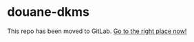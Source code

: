 # douane-dkms

This repo has been moved to GitLab. [Go to the right place now!](https://gitlab.com/douaneapp/douane-dkms)
